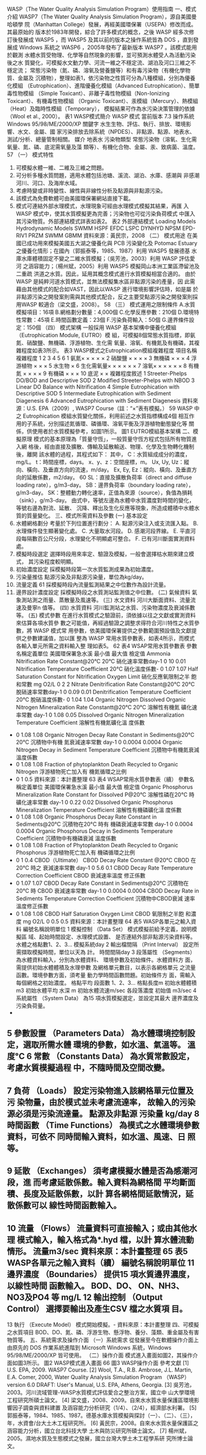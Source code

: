 
WASP（The Water Quality Analysis Simulation Program）使用指南
一、模式介紹
WASP7（The Water Quality Analysis Simulation Program），源自美國曼哈頓學
院（Manhattan College）發展，再經美國環保署（USEPA）修改而成。其最原始的
版本於1983年開發，綜合了許多模式的概念，之後 WASP 經多次修訂後發展成
WASP5 ，而 WASP5 及其以前的版本之操作系統皆為 DOS ，直到發展成
Windows 系統之 WASP6 ，2005年發布了最新版本 WASP7 。該模式能用於觀測
水體水質受物理、化學等自然現象的影響，並可預測水體受人為活動污染後之水
質變化，可模擬水文動力學、河流一維之不穩定流、湖泊及河口三維之不穩定流；
常態污染物（氮、磷、溶氧及營養鹽等）和有毒污染物（有機化學物質、金屬及
沉積物），整理如表1，依污染物之性質可分為八種模組，分別為優養化模組
（Eutrophication）、進階優養化模組（Advanced Eutrophication）、簡單毒性物模組
（Simple Toxicant）、非離子毒性物模組（Non-Ionizing Toxicant）、有機毒性物模組
（Organic Toxicant）、汞模組（Mercury）、熱模組（Heat）及臨時性模組（Temporary），
模擬結果可作為水污染決策管理的依據（Wool et al., 2000）。
表1 WASP模式簡介
WASP 模式
當前版本 7.3
操作系統 Windows 95/98/ME/2000/XP
關鍵字 水生生物、評估、執行、排放、環境影響、水文、金屬、國
家污染排放去除系統（NPDES）、非點源、點源、地表水、
測試/分析、總量管制相關。
媒介 地表水
污染物類型 常態污染物（溶氧、生化需氧量、氮、磷、底泥需氧量及藻
類等）、有機化合物、金屬、汞、致病菌、溫度。
57
（一） 模式特性
1. 可模擬水體一維、二維及三維之問題。
2. 可分析多種水質問題，適用水體包括池塘、溪流、湖泊、水庫、感潮與
非感潮河川、河口、及海岸水域。
3. 考慮時變或非時變性、線性與非線性分析及點源與非點源污染。
4. 該模式為免費軟體可由美國環保署網站直接下載。
5. 模式可連結外部水理模式，水理現象可經由水理模式模擬其結果，再匯
入 WASP 模式中，使其水質模擬更為完善；污染物也可從污染負荷模式
中匯入其污染物質。外部連結模式詳表如表2。
表2 外部連結模式
Loading Models Hydrodynamic Models
SWMM
HSPF EFDC
LSPC DYNHYD
NPSM EPD-RIV1
PRZM SWMM
GBMM
資料來源：黃民宗，2008
（二） 模式用途
在美國已成功用來模擬美國五大湖之優養化與 PCB 污染變化及 Potomac
Estuary 之優養化情形；在國內（郭振泰等，1985、1987）利用 WASP5 發展德基
水庫水庫體積固定不變之二維水質模擬；（吳芳池，2003）利用 WASP 評估愛河
之涵容能力；（楊州斌，2005）利用 WASP5 模擬岡山本洲工業區滯留池及二重疏
洪道之水質。因此，延用其概念模式進行水質模擬相當合適的。
由於WASP 是純粹河道水質模式，並無法模擬集水區非點源污染的產量，因
此需藉由其他模式的配合如VAST，因此以WASP 進行環境影響評估時，如是屬
於非點源污染之開發案則需與其他模式配合，反之主要受點源污染之開發案則採
用WASP 較適合（梁文盛，2008）。
58
（三） 模式運用之限制條件
A.水質模擬項目：16項
B.網格劃分數量：4,000個
C.化學反應參數：210個
D.環境特性常數：45項
E.時間函數定義：23個
F.污染負荷輸入：50個
G.邊界條件設定：150個
（四） 模式架構
一般採用 WASP 基本架構中優養化模組（Eutrophication Module, EUTRO）模
組，可模擬8個常態水質指標，即氨氮、硝酸鹽、無機磷、浮游植物、生化需
氧量、溶氧、有機氮及有機磷，其複雜程度如表3所示。
表3 WASP模式之Eutrophication模組複雜程度
項目名稱
複雜程度
1 2 3 4 5 6
1 氨氮× × × × ×
2 硝酸鹽 × × × ×
3 無機磷 × × ×
4 浮游植物 × × ×
5 水生物 ×
6 生化需氧量× × × × × ×
7 溶氧× × × × × ×
8 有機氮 × × × ×
9 有機磷 × × ×
10 底泥 × ×
複雜程度敘述
1 Streeter-Phelps DO/BOD and Descriptive SOD
2 Modified Streeter-Phelps with NBOD
3 Linear DO Balance with Nitrification
4 Simple Eutrophication with Descriptive SOD
5 Intermediate Eutrophication with Sediment Diagenesis
6 Advanced Eutrophication with Sediment Diagenesis
資料來源：U.S. EPA（2009）, WASP7 Course（註：“×”表有模擬。）
59
WASP 中之 Eutrophication 模組水質變化關係，利用前述之水質指標構成4個
相互作用的子系統，分別描述氮循環、磷循環、溶氧平衡及浮游植物動態變化等
關係，供使用者於水質模擬參考，如圖1所示。
圖1 EUTRO模組基本架構
二、模擬原理
模式的基本原理為「質量守恆」，一般質量守恆方程式包括所有物質進入網
格後，經由直接及擴散、傳輸及延散輸送、物理、化學及生物轉化機制後，離開
該水體的過程，其程式如下：
其中，
C：水質組成成分的濃度，mg/L。
t：時間座標，days。
x、y、z：空間座標，m。
Ux, Uy, Uz：縱向、橫向、及垂直方向的流速，m/day。
Ex, Ey, Ez：縱向、橫向、及垂直方向的延散係數，m2/day。
60
SL：直接及擴散負荷率（direct and diffuse loading rate），g/m3-day。
SB：邊界負荷率（boundary loading rate），g/m3-day。
SK：整體動力轉化速率，正值為來源（source），負值為損耗（sink），g/m3-day。
由式中，等號左邊為水體中水質濃度對時間的變化，等號右邊為對流、延散、
沉降、釋出及生化反應等現象，所造成體積中水體水質的質量變化。
三、模式所需資料及參數
(一) 基本設定
1. 水體網格劃分
考量於下列位置進行劃分：
A. 點源污染注入或支流匯入點。
B. 水理條件發生顯著變化處。
C. 大量取水河段。
D. 感潮河段界線。
E. 平直河段每隔數百公尺分段，水理變化不明顯處可整合。
F. 已有河川斷面實測資料處。
2. 模擬時段選定
選擇時段用來率定、驗證及模擬，一般會選擇枯水期來建立模式，
其污染程度較明顯。
3. 初始濃度設定
採模擬時段第一次水質監測成果為初始濃度。
4. 污染量推估
點源污染及非點源污染量，單位為kg/day。
5. 流量定義
61
採模擬時段內流量監測結果之中位數作為設計流量。
6. 邊界設計濃度設定
採模擬時段之水質測站監測值之中位數。
(二) 氣候資料
氣象測站測之雨量、蒸散量及風速等。
(三) 水文資料
河川大斷面資料、流量流速及曼寧n 值等。
(四) 水質資料
河川監測站之水質、污染物濃度及衰減係數等。
(五) 模式參數
在進行水質模式之驗證前，須依據以往之文獻或實測資料來估算各項水質參
數之可能值，再經過驗證之調整求得符合河川特性之水質參數，將 WASP 模式常
用參數，依美國環保署提供之參數範圍預設值及文獻提供之參數建議值，加以匯
整為 WASP 常用水質參數表，如表4所示，而模式各輸入單元所需之資料輸入整
理如表5。
62
表4 WSAP常用水質參數表
參數名稱定義單位
美國環保署急水溪
最小值 最大值 檢定值
Ammonia
Nitrification Rate
Constant@20°C
20°C 硝化速率常數day-1 0 10 0.01
Nitrification Temperature
Coefficient
20°C 硝化溫度係數- 0 1.07 1.07
Half Saturation Constant for
Nitrification Oxygen Limit
硝化反應氧限制之半
飽和常數
mg
O2/L
0 2 2
Nitrate
Denitrification Rate
Constant@20°C
20°C 脫硝速率常數day-1 0 0.09 0.01
Denitrification Temperature
Coefficient
20°C 脫硝溫度係數- 0 1.04 1.04
Organic Nitrogen
Dissolved Organic Nitrogen
Mineralization Rate
Constantt@20°C
20°C 溶解性有機氮
礦化速率常數
day-1 0 1.08 0.05
Dissolved Organic Nitrogen
Mineralization Temperature
Coefficient
溶解性有機氮礦化溫
度係數
- 0 1.08 1.08
Organic Nitrogen Decay Rate
Constant in Sediments@20°C
20°C 沉積物中有機
氮衰減速率常數
day-1 0 0.0004 0.0004
Organic Nitrogen Decay in
Sediment Temperature
Coefficient
沉積物中有機氮衰減
溫度係數
- 0 1.08 1.08
Fraction of phytoplankton
Death Recycled to Organic
Nitrogen
浮游植物死亡加入有
機氮循環之比例
- 0 1 0.5
資料來源：本計畫整理
63
表4 WSAP常用水質參數表（續）
參數名稱定義單位
美國環保署急水溪
最小值 最大值 檢定值
Organic Phosphorus
Mineralization Rate Constant
for Dissolved P@20°C
溶解性磷在20°C 時
礦化速率常數
day-1 0 0.22 0.02
Dissolved Organic Phosphorus
Mineralization Temperature
Coefficient
溶解性有機磷礦化溫
度係數
- 0 1.08 1.08
Organic Phosphorus Decay
Rate Constant in
Sediments@20°C
沉積物在20°C 時有
機磷衰減速率常數
day-1 0 0.0004 0.0004
Organic Phosphorus Decay in
Sediments Temperature
Coefficient
沉積物中有機磷衰減
溫度係數
- 0 1.08 1.08
Fraction of Phytoplankton
Death Recycled to Organic
Phosphorus
浮游植物死亡加入有
機磷循環之比例
- 0 1 0.4
CBOD（Ultimate）
CBOD Decay Rate Constant
@20°C
CBOD 在20°C 時之
衰減速率常數
day-1 0 5.6 0.1
CBOD Decay Rate
Temperature Correction
Coefficient
CBOD 衰減速率溫度
修正係數
- 0 1.07 1.07
CBOD Decay Rate Constant in
Sediments@20°C
沉積物在20°C 時
CBOD 衰減速率常數
day-1 0 0.0004 0.0004
CBOD Decay Rate in
Sediments Temperature
Correction Coefficient
沉積物中CBOD衰減
速率溫度修正係數
- 0 1.08 1.08
CBOD Half Saturation Oxygen
Limit
CBOD 氧限制之半飽
和濃度
mg
O2/L
0 0.5 0.5
資料來源：本計畫整理
64
表5 WASP各單元之輸入資料
編號名稱說明單位
1 模擬控制
（Data Set）
模式模擬前給予定義，說明模擬區
域、起始時間設定、水理模式設置、
是否連結外部非點源污染資料等。
水體之格點數1、2、3...
模擬系統day
2 輸出檔間隔
（Print Interval）
設定所需擷取模擬時間，單位以天為
計。
時間間隔day
3 段落屬性
（Segments）
為水體資料輸入，分別為水體資料、
環境參數及初始條件。水體資料方
面，需提供初始水體體積及水理參數
及網格單元數目，以表示各網格單元
之流量函數。環境參數方面，須考量
動力學時間函數問題。初始條件方
面，需輸入每個網格之初始濃度。
格點平均
段面數
1、2、3...
格點長度m
初始水體體積m3
初始水體平均
水深
m
初始水體流速m/sec
各段落濃度
初始值
m3/sec
4 系統屬性
（System Data）
為15 項水質模擬選定，並設定其最大
邊界濃度及污染負荷量。
-
5 參數設置
（Parameters Data）
為水體環境控制設定，選取所需水體
環境的參數，如水溫、氣溫等。
溫度°C
6 常數
（Constants Data）
為水質常數設定，考慮水質模擬過程
中，不隨時間及空間改變。
-
7 負荷
（Loads）
設定污染物進入該網格單元位置及污
染物量，由於模式並未考慮流達率，
故輸入的污染源必須是污染流達量。
點源及非點源
污染量
kg/day
8 時間函數
（Time Functions）
為模式之水體環境參數資料，可依不
同時間輸入資料，如水溫、風速、日
照等。
-
9 延散
（Exchanges）
須考慮模擬水體是否為感潮河段，進
而考慮延散係數。輸入資料為網格間
平均斷面積、長度及延散係數，以計
算各網格間延散情況，延散係數可以
線性時間函數輸入。
-
10 流量
（Flows）
流量資料可直接輸入；或由其他水理
模式輸入，輸入格式為*.hyd 檔，以計
算水體流動情形。
流量m3/sec
資料來原：本計畫整理
65
表5 WASP各單元之輸入資料（續）
編號名稱說明單位
11 邊界濃度
（Boundaries）
提供15 項水質邊界濃度，以線性時間
函數輸入。
BOD、DO、
ON、NH3、
NO3及PO4
等
mg/L
12 輸出控制
（Output Control）
選擇要輸出及產生CSV 檔之水質項
目。
-
13 執行
（Execute Model）
模式開始模擬。-
資料來原：本計畫整理
四、可模擬之水質項目
BOD、DO、氮、磷、浮游生物、懸浮物、養分、藻類、重金屬及有害物質等。
五、系統需求及操作介面
（一）系統需求
從發展至今在軟體操作介面上由原先的 DOS 作業系統進階到 Microsoft
Windows 系統，Windows 95/98/ME/2000/XP 皆可使用。
（二）操作介面
模式進入畫面如圖2，其操作介面如圖3所示。
圖2 WASP模式進入畫面
66
圖3 WASP操作介面
參考文獻
[1] U.S. EPA, 2009. WASP7 Course.
[2] Wool, T.A., R.B. Ambrose, J.L. Martin, E.A. Comer, 2000, Water Quality Analysis
Simulation Program （WASP） version 6.0 DRAFT: User's Manual, U.S. EPA,
Athens, Georgia.
[3] 吳芳池，2003。河川流域管理-WASP水質模式評估愛合之整治方案，國立中
山大學環境工程研究所碩士論文。
[4] 梁文盛，2008、2009。自來水水質水量保護區環境影響因子調查與資料建置
及涵容能力分析研究（1/4）、（2/4），經濟部水利署。
[5] 郭振泰等，1984、1985、1987。德基水庫水質模擬與探討（一）、（二）、（三），
年，水資會/台大土木工程研究所。
[6] 黃民宗，2008。自來水水質水量保護區之涵容能力分析，國立台北科技大學
土木與防災研究所碩士論文。
[7] 楊州斌，2005。濕地水質及生態模式之發展，國立台灣大學土木工程學系研
究所博士論文。 
